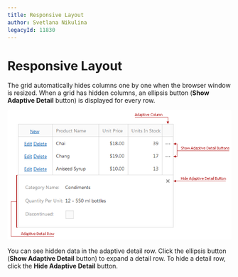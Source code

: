 ```yaml
---
title: Responsive Layout
author: Svetlana Nikulina
legacyId: 11830
---
```

# Responsive Layout
The grid automatically hides columns one by one when the browser window is resized. When a grid has hidden columns, an ellipsis button (**Show Adaptive Detail** button) is displayed for every row.

![Adaptivity_HideShowButtons](../../../images/img11318.png)

You can see hidden data in the adaptive detail row. Click the ellipsis button (**Show Adaptive Detail** button) to expand a detail row. To hide a detail row, click the **Hide Adaptive Detail** button.